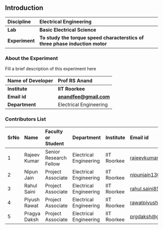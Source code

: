 ## Introduction


<b>Discipline | <b>Electrical Engineering
:--|:--|
<b> Lab | <b> Basic Electrical Science
<b> Experiment|     <b> To study the torque speed characterstics of three phase induction motor
	
### About the Experiment 

Fill a brief description of this experiment here

<b>Name of Developer | <b> Prof RS Anand 
:--|:--|
<b> Institute | <b>  IIT Roorkee
<b> Email id|     <b>  anandfee@gmail.com	
<b> Department |  Electrical Engineering

### Contributors List

SrNo | Name | Faculty or Student | Department| Institute | Email id
:--|:--|:--|:--|:--|:--|
1 | Rajeev Kumar | Senior Research Fellow | Electrical Engineering | IIT Roorkee | rajeevkumar.rke@gmail.com
2 | Nipun Jain | Project Associate | Electrical Engineering | IIT Roorkee | nipunjain1305@gmail.com
3 | Rahul Saini | Project Associate | Electrical Engineering | IIT Roorkee | rahul.saini8599@gmail.com
4 | Piyush Rawat | Project Associate | Electrical Engineering | IIT Roorkee | rawatpiyush72@gmail.com
5 | Pragya Daksh | Project Associate | Electrical Engineering | IIT Roorkee | prgdaksh@gmail.com



